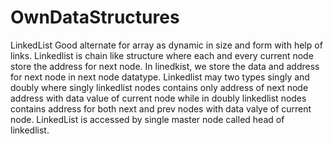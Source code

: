 # OwnDataStructures

LinkedList Good alternate for array as dynamic in size and form with help of links. Linkedlist is chain like structure where each and every current node store the address for next node.
In linedkist, we store the data and address for next node in next node datatype. Linkedlist may two types singly and doubly where singly linkedlist nodes contains only address of next 
node address with data value of current node while in doubly linkedlist nodes contains address for both next and prev nodes with data valye of current node.
LinkedList is accessed by single master node called head of linkedlist.
